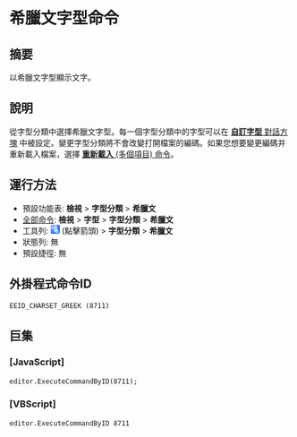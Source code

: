 # 希臘文字型命令

## 摘要

以希臘文字型顯示文字。

## 說明

從字型分類中選擇希臘文字型。每一個字型分類中的字型可以在 [**自訂字型** 對話方塊](../../dlg/properties/font/index) 中被設定。變更字型分類將不會改變打開檔案的編碼。如果您想要變更編碼并重新載入檔案，選擇 [**重新載入** (多個項目) 命令](../file/file_reload_defined)。

## 運行方法

- 預設功能表: **檢視** \> **字型分類** \> **希臘文**
- [全部命令](../tools/all_commands): **檢視** \> **字型** >
**字型分類** \> **希臘文**
- 工具列: ![](../../images/fontpopup.png)
(點擊箭頭) \> **字型分類** \> **希臘文**
- 狀態列: 無
- 預設捷徑: 無

## 外掛程式命令ID

```
EEID_CHARSET_GREEK (8711)
```

## 巨集

### \[JavaScript\]

```
editor.ExecuteCommandByID(8711);
```

### \[VBScript\]

```
editor.ExecuteCommandByID 8711
```
